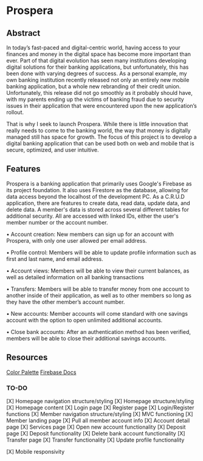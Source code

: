 # Prospera

## Abstract

In today’s fast-paced and digital-centric world, having access to your finances and money in the digital space has become more important than ever. Part of that digital evolution has seen many institutions developing digital solutions for their banking applications, but unfortunately, this has been done with varying degrees of success. As a personal example, my own banking institution recently released not only an entirely new mobile banking application, but a whole new rebranding of their credit union. Unfortunately, this release did not go smoothly as it probably should have, with my parents ending up the victims of banking fraud due to security issues in their application that were encountered upon the new application’s rollout.

That is why I seek to launch Prospera. While there is little innovation that really needs to come to the banking world, the way that money is digitally managed still has space for growth. The focus of this project is to develop a digital banking application that can be used both on web and mobile that is secure, optimized, and user intuitive.

## Features

Prospera is a banking application that primarily uses Google's Firebase as its project foundation. It also uses Firestore as the database, allowing for data access beyond the localhost of the development PC. As a C.R.U.D application, there are features to create data, read data, update data, and delete data. A member's data is stored across several different tables for additional security. All are accessed with linked IDs, either the user's member number or the account number.

• Account creation: New members can sign up for an account with Prospera, with only one user
allowed per email address.

• Profile control: Members will be able to update profile information such as first and last name, and email address.

• Account views: Members will be able to view their current balances, as well as detailed
information on all banking transactions

• Transfers: Members will be able to transfer money from one account to another inside of their
application, as well as to other members so long as they have the other member’s account number.

• New accounts: Member accounts will come standard with one savings account with the option to open unlimited additional accounts.

• Close bank accounts: After an authentication method has been verified, members will be able
to close their additional savings accounts.

## Resources

[Color Palette](https://coolors.co/0e34a0-041f6b-b4c6f8-6a041d-fb5607)
[Firebase Docs](https://firebase.google.com/docs/)

### TO-DO

[X] Homepage navigation structure/styling
[X] Homepage structure/styling
[X] Homepage content
[X] Login page
[X] Register page
[X] Login/Register functions
[X] Member navigation structure/styling
[X] MVC functioning
[X] Member landing page
[X] Pull all member account info
[X] Account detail page
[X] Services page
[X] Open new account functionality
[X] Deposit page
[X] Deposit functionality
[X] Delete bank account functionality
[X] Transfer page
[X] Transfer functionality
[X] Update profile functionality

[X] Mobile responsivity
